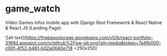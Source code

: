 # game_watch
Video Games infos mobile app with Django Rest Framework  & React Native & React JS (Landing Page)

![alt text](https://firebasestorage.googleapis.com/v0/b/react-portfolio-3169d.appspot.com/o/github%2Fgw-git.png?alt=media&token=7a4fb000-c00f-4f52-b481-b02a0640e718 =250x250)

